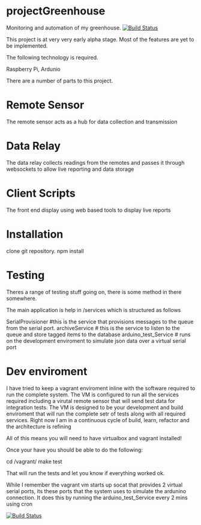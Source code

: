 projectGreenhouse
=================

Monitoring and automation of my greenhouse. [![Build Status](https://travis-ci.org/axshaw/projectGreenhouse.png)](https://travis-ci.org/axshaw/projectGreenhouse)

This project is at very very early alpha stage. Most of the features are yet to be implemented.


The following technology is required.

Raspberry Pi,
Ardunio


There are a number of parts to this project.

Remote Sensor
=============
The remote sensor acts as a hub for data collection and transmission

Data Relay
==========
The data relay collects readings from the remotes and passes it through
websockets to allow live reporting and data storage

Client Scripts
==============
The front end display using web based tools to display live reports


Installation
==============

clone git repository.
npm install

Testing
========

Theres a range of testing stuff going on, there is some method in there somewhere.

The main application is help in /services which is structured as follows

SerialProvisioner #this is the service that provisions messages to the queue from the serial port. 
archiveService # this is the service to listen to the queue and store tagged items to the database
arduino_test_Service # runs on the development enviroment to simulate json data over a virtual serial port 


Dev enviroment
==============

I have tried to keep a vagrant enviroment inline with the software required to run the complete system. The VM is configured to run all the services required including a virutal remote sensor that will send test data for integration tests. The VM is designed to be your development and build enviroment that will  run the complete setr of tests along with all required services. Right now I am in a continuous cycle of build, learn, refactor and the architecture is refining

All of this means you will need to have virtualbox and vagrant installed!

Once your have you should be able to do the following:

cd /vagrant/
make test 

That will run the tests and let you know if everything worked ok.

While I remember the vagrant vm starts up socat that provides 2 virtual serial ports, its these ports that the system uses to simulate the ardunino connection. It does this by running the arduino_test_Service every 2 mins using cron






[![Build Status](https://travis-ci.org/axshaw/projectGreenhouse.png)](https://travis-ci.org/axshaw/projectGreenhouse)